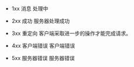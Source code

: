 - 1xx 消息
  处理中

- 2xx 成功
  服务器处理成功

- 3xx 重定向
  客户端采取进一步的操作才能完成请求。

- 4xx 客户端错误
  客户端错误
- 5xx 服务器错误
  服务器错误
